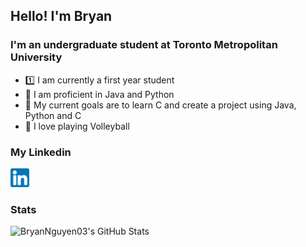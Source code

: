 ## Hello! I'm Bryan

### I'm an undergraduate student at Toronto Metropolitan University
* 1️⃣ I am currently a first year student
* 🐍 I am proficient in Java and Python
* 🥅 My current goals are to learn C and create a project using Java, Python and C 
* 🏐 I love playing Volleyball

### My Linkedin
[<img src="images/LinkedinIcon.png" width="30">](https://www.linkedin.com/in/bryan-nguyen-2a6066220/)


### Stats
<img align="left" alt="BryanNguyen03's GitHub Stats" src="https://github-readme-stats.vercel.app/api?username=BryanNguyen03&show_icons=true&hide_border=false&title_color=ff652f&icon_color=FFE400&bg_color=09131B&text_color=ffffff&border_color=0c1a25&hide=contribs" />
